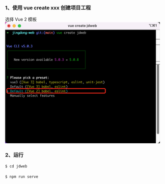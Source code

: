 ### 1、使用 vue create xxx 创建项目工程

选择 Vue 2 模板
![Alt text](./day01/image.png)

### 2、运行

```ruby
$ cd jdweb

$ npm run serve
```
